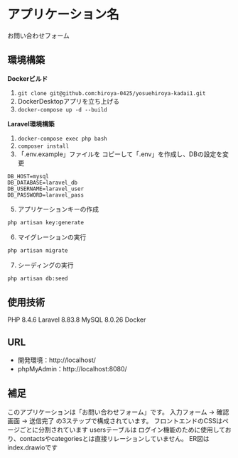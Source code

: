 # アプリケーション名
お問い合わせフォーム
## 環境構築
**Dockerビルド**
1. `git clone git@github.com:hiroya-0425/yosuehiroya-kadai1.git`
2. DockerDesktopアプリを立ち上げる
3. `docker-compose up -d --build`

**Laravel環境構築**
1. `docker-compose exec php bash`
2. `composer install`
3. 「.env.example」ファイルを コピーして「.env」を作成し、DBの設定を変更
``` text
DB_HOST=mysql
DB_DATABASE=laravel_db
DB_USERNAME=laravel_user
DB_PASSWORD=laravel_pass
```
5. アプリケーションキーの作成
``` bash
php artisan key:generate
```

6. マイグレーションの実行
``` bash
php artisan migrate
```

7. シーディングの実行
``` bash
php artisan db:seed
```
## 使用技術
PHP 8.4.6
Laravel 8.83.8
MySQL 8.0.26
Docker

## URL
- 開発環境：http://localhost/
- phpMyAdmin：http://localhost:8080/

## 補足
このアプリケーションは「お問い合わせフォーム」です。
入力フォーム → 確認画面 → 送信完了 の3ステップで構成されています。
フロントエンドのCSSはページごとに分割されています
usersテーブルは ログイン機能のために使用しており、contactsやcategoriesとは直接リレーションしていません。
ER図はindex.drawioです